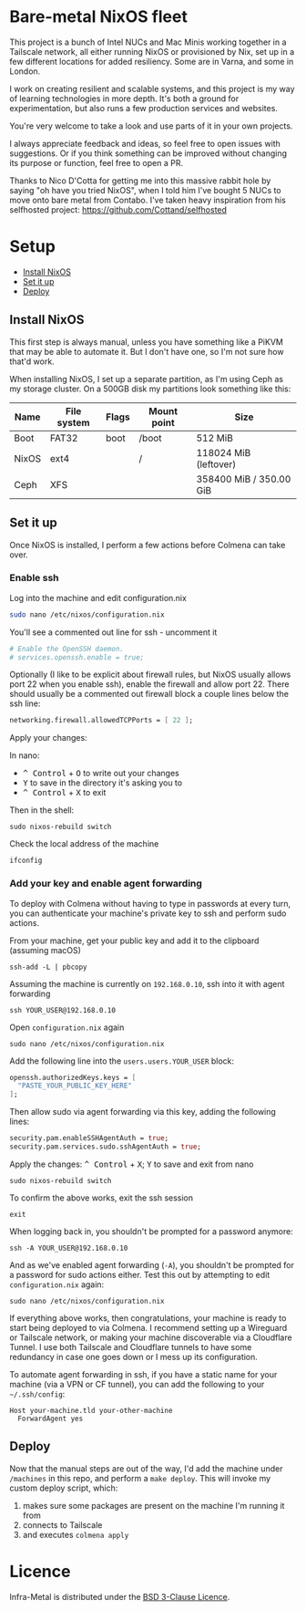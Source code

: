 # Bare-metal NixOS fleet

This project is a bunch of Intel NUCs and Mac Minis working together in a Tailscale network, all either running NixOS or provisioned by Nix, set up in a few different locations for added resiliency. Some are in Varna, and some in London.

I work on creating resilient and scalable systems, and this project is my way of learning technologies in more depth. It's both a ground for experimentation, but also runs a few production services and websites.

You're very welcome to take a look and use parts of it in your own projects.

I always appreciate feedback and ideas, so feel free to open issues with suggestions. Or if you think something can be improved without changing its purpose or function, feel free to open a PR.

Thanks to Nico D'Cotta for getting me into this massive rabbit hole by saying "oh have you tried NixOS", when I told him I've bought 5 NUCs to move onto bare metal from Contabo. I've taken heavy inspiration from his selfhosted project:
https://github.com/Cottand/selfhosted

# Setup

- [Install NixOS](#install-nixos)
- [Set it up](#set-it-up)
- [Deploy](#deploy)

## Install NixOS

This first step is always manual, unless you have something like a PiKVM that may be able to automate it. But I don't have one, so I'm not sure how that'd work.

When installing NixOS, I set up a separate partition, as I'm using Ceph as my storage cluster. On a 500GB disk my partitions look something like this:

| Name  | File system | Flags | Mount point | Size                    |
| ----- | ----------- | ----- | ----------- | ----------------------- |
| Boot  | FAT32       | boot  | /boot       | 512 MiB                 |
| NixOS | ext4        |       | /           | 118024 MiB (leftover)   |
| Ceph  | XFS         |       |             | 358400 MiB / 350.00 GiB |


## Set it up

Once NixOS is installed, I perform a few actions before Colmena can take over.

### Enable ssh
Log into the machine and edit configuration.nix

```sh
sudo nano /etc/nixos/configuration.nix
```

You'll see a commented out line for ssh - uncomment it
```nix
# Enable the OpenSSH daemon.
# services.openssh.enable = true;
```

Optionally (I like to be explicit about firewall rules, but NixOS usually allows port 22 when you enable ssh), enable the firewall and allow port 22. There should usually be a commented out firewall block a couple lines below the ssh line:
```nix
networking.firewall.allowedTCPPorts = [ 22 ];
```

Apply your changes:

In nano:
- <kbd>^ Control</kbd> + <kbd>O</kbd> to write out your changes
- <kbd>Y</kbd> to save in the directory it's asking you to
- <kbd>^ Control</kbd> + <kbd>X</kbd> to exit

Then in the shell:
```shell
sudo nixos-rebuild switch
```

Check the local address of the machine
```shell
ifconfig
```

### Add your key and enable agent forwarding

To deploy with Colmena without having to type in passwords at every turn, you can authenticate your machine's private key to ssh and perform sudo actions.

From your machine, get your public key and add it to the clipboard (assuming macOS)
```shell
ssh-add -L | pbcopy
```

Assuming the machine is currently on `192.168.0.10`, ssh into it with agent forwarding
```shell
ssh YOUR_USER@192.168.0.10
```

Open `configuration.nix` again
```shell
sudo nano /etc/nixos/configuration.nix
```

Add the following line into the `users.users.YOUR_USER` block:
```nix
openssh.authorizedKeys.keys = [
  "PASTE_YOUR_PUBLIC_KEY_HERE"
];
```

Then allow sudo via agent forwarding via this key, adding the following lines:
```nix
security.pam.enableSSHAgentAuth = true;
security.pam.services.sudo.sshAgentAuth = true;
```

Apply the changes:
<kbd>^ Control</kbd> + <kbd>X</kbd>; <kbd>Y</kbd> to save and exit from nano

```shell
sudo nixos-rebuild switch
```

To confirm the above works, exit the ssh session
```shell
exit
```

When logging back in, you shouldn't be prompted for a password anymore:
```shell
ssh -A YOUR_USER@192.168.0.10
```

And as we've enabled agent forwarding (`-A`), you shouldn't be prompted for a password for sudo actions either. Test this out by attempting to edit `configuration.nix` again:
```shell
sudo nano /etc/nixos/configuration.nix
```

If everything above works, then congratulations, your machine is ready to start being deployed to via Colmena. I recommend setting up a Wireguard or Tailscale network, or making your machine discoverable via a Cloudflare Tunnel. I use both Tailscale and Cloudflare tunnels to have some redundancy in case one goes down or I mess up its configuration.

To automate agent forwarding in ssh, if you have a static name for your machine (via a VPN or CF tunnel), you can add the following to your `~/.ssh/config`:
```
Host your-machine.tld your-other-machine
  ForwardAgent yes
```

## Deploy

Now that the manual steps are out of the way, I'd add the machine under `/machines` in this repo, and perform a `make deploy`. This will invoke my custom deploy script, which:
1. makes sure some packages are present on the machine I'm running it from
2. connects to Tailscale
3. and executes `colmena apply`

# Licence
Infra-Metal is distributed under the [BSD 3-Clause Licence](https://github.com/loranmutafov/infra-metal/blob/main/LICENCE).
